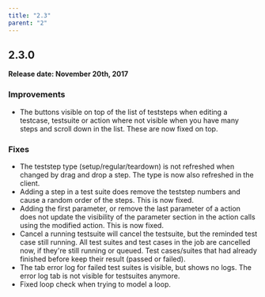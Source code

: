 ```yaml
---
title: "2.3"
parent: "2"
---
```


## 2.3.0

**Release date: November 20th, 2017**

### Improvements

- The buttons visible on top of the list of teststeps when editing a testcase, testsuite or action where not visible when you have many steps and scroll down in the list. These are now fixed on top.

### Fixes

- The teststep type (setup/regular/teardown) is not refreshed when changed by drag and drop a step. The type is now also refreshed in the client.
- Adding a step in a test suite does remove the teststep numbers and cause a random order of the steps. This is now fixed.
- Adding the first parameter, or remove the last parameter of a action does not update the visibility of the parameter section in the action calls using the modified action. This is now fixed.
- Cancel a running testsuite will cancel the testsuite, but the reminded test case still running. All test suites and test cases in the job are cancelled now, if they're still running or queued. Test cases/suites that had already finished before keep their result (passed or failed).
- The tab error log for failed test suites is visible, but shows no logs. The error log tab is not visible for testsuites anymore.
- Fixed loop check when trying to model a loop.
